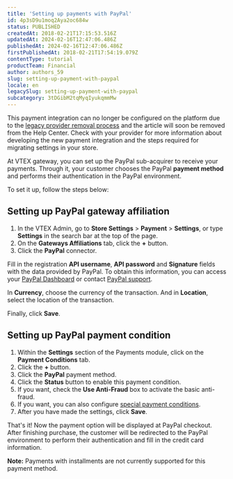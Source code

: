 ```yaml
---
title: 'Setting up payments with PayPal'
id: 4p3sD9u1moq2Aya2oc684w
status: PUBLISHED
createdAt: 2018-02-21T17:15:53.516Z
updatedAt: 2024-02-16T12:47:06.486Z
publishedAt: 2024-02-16T12:47:06.486Z
firstPublishedAt: 2018-02-21T17:54:19.079Z
contentType: tutorial
productTeam: Financial
author: authors_59
slug: setting-up-payment-with-paypal
locale: en
legacySlug: setting-up-payment-with-paypal
subcategory: 3tDGibM2tqMyqIyukqmmMw
---
```


<div class="alert alert-danger">This payment integration can no longer be configured on the platform due to the <a href="https://help.vtex.com/en/announcements/legacy-payment-connectors-will-be-discontinued-in-2024--4R5YIjUu1IWkiOHzXtQU14">legacy provider removal process</a> and the article will soon be removed from the Help Center. Check with your provider for more information about developing the new payment integration and the steps required for migrating settings in your store.</div>

At VTEX gateway, you can set up the PayPal sub-acquirer to receive your payments. Through it, your customer chooses the PayPal __payment method__ and performs their authentication in the PayPal environment.

To set it up, follow the steps below:

## Setting up PayPal gateway affiliation

1. In the VTEX Admin, go to **Store Settings** > **Payment** > **Settings**, or type **Settings** in the search bar at the top of the page.
2. On the __Gateways Affiliations__ tab, click the __+__ button.
3. Click the __PayPal__ connector.

Fill in the registration __API username__, __API password__ and __Signature__ fields with the data provided by PayPal. To obtain this information, you can access your [PayPal Dashboard](https://developer.paypal.com/dashboard/) or contact [PayPal support](https://www.paypal.com/us/smarthelp/contact-us).

In __Currency__, choose the currency of the transaction. And in __Location__, select the location of the transaction.

Finally, click __Save__.

## Setting up PayPal payment condition

1. Within the __Settings__ section of the Payments module, click on the __Payment Conditions__ tab.
2. Click the __+__ button.
3. Click the __PayPal__ payment method.
4. Click the __Status__ button to enable this payment condition.
5. If you want, check the __Use Anti-Fraud__ box to activate the basic anti-fraud.
6. If you want, you can also configure [special payment conditions](/en/tutorial/special-conditions).
7. After you have made the settings, click __Save__.

That's it! Now the payment option will be displayed at PayPal checkout. After finishing purchase, the customer will be redirected to the PayPal environment to perform their authentication and fill in the credit card information.

<div class="alert alert-warning" role="alert">
  <strong>Note:</strong> Payments with installments are not currently supported for this payment method. 
</div>
